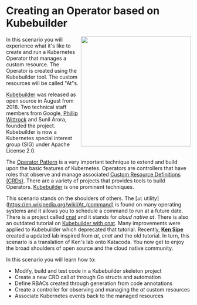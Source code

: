 # Creating an Operator based on Kubebuilder #

<img align="right" src="/javajon/courses/kubernetes-extensibility/kubebuilder/assets/kubebuilder.png" width="300">

In this scenario you will experience what it's like to create and run a Kubernetes Operator that manages a custom resource. The Operator is created using the Kubebuilder tool. The custom resources will be called "At"s.

[Kubebuilder](https://kubebuilder.io/) was released as open source in August from 2018. Two technical staff members from Google, [Phillip Wittrock](https://www.linkedin.com/in/phillipwittrock/) and Sunil Arora, founded the project. Kubebuilder is now a Kubernetes special interest group (SIG) under Apache License 2.0.

The [Operator Pattern](https://kubernetes.io/docs/concepts/extend-kubernetes/operator/) is a very important technique to extend and build upon the basic features of Kubernetes. Operators are controllers that have roles that observe and manage associated [Custom Resource Definitions (CRDs)](https://kubernetes.io/docs/tasks/access-kubernetes-api/extend-api-custom-resource-definitions). There are a variety of projects that provides tools to build Operators. [Kubebuilder](https://kubebuilder.io/) is one prominent techniques.

This scenario stands on the shoulders of others. The [`at` utility](https://en.wikipedia.org/wiki/At_(command) is found on many operating systems and it allows you to schedule a command to run at a future date. There is a project called [cnat](https://github.com/programming-kubernetes/cnat) and it stands for _cloud native at_. There is also an outdated tutorial on [Kubebuilder with cnat](https://github.com/programming-kubernetes/cnat/tree/master/cnat-kubebuilder). Many improvements were applied to Kubebuilder which deprecated that tutorial. Recently, [**Ken Sipe**](https://www.linkedin.com/in/kensipe/) created a updated lab inspired from _at_, _cnat_ and the old tutorial. In turn, this scenario is a translation of Ken's lab onto Katacoda. You now get to enjoy the broad shoulders of open source and the cloud native community.

In this scenario you will learn how to:

- Modify, build and test code in a Kubebuilder skeleton project
- Create a new CRD call _at_ through Go structs and automation
- Define RBACs created through generation from code annotations
- Create a controller for observing and managing the _at_ custom resources
- Associate Kubernetes events back to the managed resources
